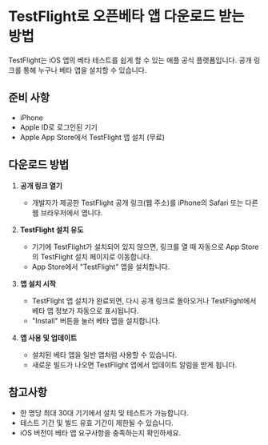 # TestFlight로 오픈베타 앱 다운로드 받는 방법

TestFlight는 iOS 앱의 베타 테스트를 쉽게 할 수 있는 애플 공식 플랫폼입니다. 공개 링크를 통해 누구나 베타 앱을 설치할 수 있습니다.

## 준비 사항
- iPhone 
- Apple ID로 로그인된 기기
- Apple App Store에서 TestFlight 앱 설치 (무료)

## 다운로드 방법

1. **공개 링크 열기**
   - 개발자가 제공한 TestFlight 공개 링크(웹 주소)를 iPhone의 Safari 또는 다른 웹 브라우저에서 엽니다.

2. **TestFlight 설치 유도**
   - 기기에 TestFlight가 설치되어 있지 않으면, 링크를 열 때 자동으로 App Store의 TestFlight 설치 페이지로 이동합니다.
   - App Store에서 "TestFlight" 앱을 설치합니다.

3. **앱 설치 시작**
   - TestFlight 앱 설치가 완료되면, 다시 공개 링크로 돌아오거나 TestFlight에서 베타 앱 정보가 자동으로 표시됩니다.
   - "Install" 버튼을 눌러 베타 앱을 설치합니다.

4. **앱 사용 및 업데이트**
   - 설치된 베타 앱을 일반 앱처럼 사용할 수 있습니다.
   - 새로운 빌드가 나오면 TestFlight 앱에서 업데이트 알림을 받게 됩니다.


## 참고사항
- 한 명당 최대 30대 기기에서 설치 및 테스트가 가능합니다.
- 테스트 기간 및 빌드 유효 기간이 제한될 수 있습니다.
- iOS 버전이 베타 앱 요구사항을 충족하는지 확인하세요.
